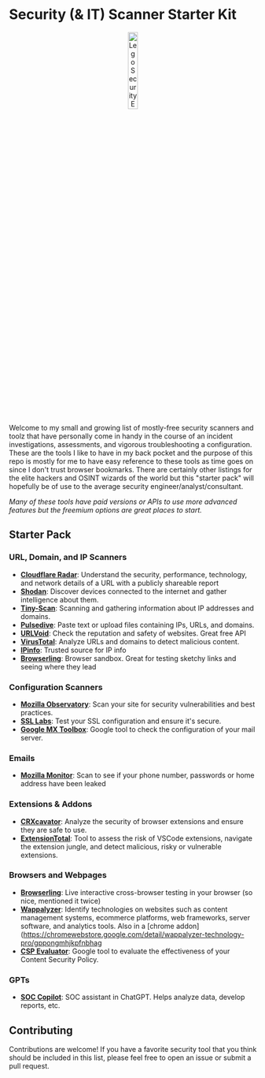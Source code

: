 # Security (& IT) Scanner Starter Kit

<div style="text-align: center;">
  <img src="https://i.imgur.com/0aAZ47l.jpeg" alt="Lego Security Engineer Produced by AI" width="20%" />
</div>

Welcome to my small and growing list of mostly-free security scanners and toolz that have personally come in handy in the course of an incident investigations, assessments, and vigorous troubleshooting a configuration. These are the tools I like to have in my back pocket and the purpose of this repo is mostly for me to have easy reference to these tools as time goes on since I don't trust browser bookmarks. There are certainly other listings for the elite hackers and OSINT wizards of the world but this "starter pack" will hopefully be of use to the average security engineer/analyst/consultant.

*Many of these tools have paid versions or APIs to use more advanced features but the freemium options are great places to start.*

## Starter Pack

### URL, Domain, and IP Scanners
- **[Cloudflare Radar](https://radar.cloudflare.com/scan)**: Understand the security, performance, technology, and network details of a URL with a publicly shareable report
- **[Shodan](https://www.shodan.io/)**: Discover devices connected to the internet and gather intelligence about them.
- **[Tiny-Scan](https://www.tiny-scan.com/)**: Scanning and gathering information about IP addresses and domains.
- **[Pulsedive](https://pulsedive.com/analyze/)**: Paste text or upload files containing IPs, URLs, and domains.
- **[URLVoid](https://www.urlvoid.com/)**: Check the reputation and safety of websites. Great free API
- **[VirusTotal](https://www.virustotal.com/gui/home/url)**: Analyze URLs and domains to detect malicious content.
- **[IPinfo](https://ipinfo.io/)**: Trusted source for IP info
- **[Browserling](https://www.browserling.com/)**: Browser sandbox. Great for testing sketchy links and seeing where they lead

### Configuration Scanners
- **[Mozilla Observatory](https://developer.mozilla.org/en-US/observatory)**: Scan your site for security vulnerabilities and best practices.
- **[SSL Labs](https://www.ssllabs.com/ssltest/)**: Test your SSL configuration and ensure it's secure.
- **[Google MX Toolbox](https://toolbox.googleapps.com/apps/checkmx/)**: Google tool to check the configuration of your mail server.

### Emails
- **[Mozilla Monitor](https://monitor.mozilla.org/)**: Scan to see if your phone number, passwords or home address have been leaked

### Extensions & Addons
- **[CRXcavator](https://crxcavator.io/)**: Analyze the security of browser extensions and ensure they are safe to use.
- **[ExtensionTotal](https://www.extensiontotal.com/)**: Tool to assess the risk of VSCode extensions, navigate the extension jungle, and detect malicious, risky or vulnerable extensions.

### Browsers and Webpages
- **[Browserling](https://www.browserling.com/)**: Live interactive cross-browser testing in your browser (so nice, mentioned it twice)
- **[Wappalyzer](https://www.wappalyzer.com/lookup/)**: Identify technologies on websites such as content management systems, ecommerce platforms, web frameworks, server software, and analytics tools. Also in a [chrome addon](https://chromewebstore.google.com/detail/wappalyzer-technology-pro/gppongmhjkpfnbhag
- **[CSP Evaluator](https://csp-evaluator.withgoogle.com/)**: Google tool to evaluate the effectiveness of your Content Security Policy.

### GPTs
- **[SOC Copilot](https://chatgpt.com/g/g-qvSadylbt-soc-copilot)**: SOC assistant in ChatGPT. Helps analyze data, develop reports, etc.

## Contributing

Contributions are welcome! If you have a favorite security tool that you think should be included in this list, please feel free to open an issue or submit a pull request.
